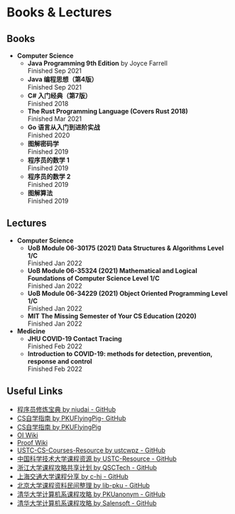 # Books & Lectures

## Books

- **Computer Science**
  - **Java Programming 9th Edition** by Joyce Farrell  
    Finished Sep 2021
  - **Java 编程思想（第4版）**  
    Finished Sep 2021
  - **C\# 入门经典（第7版）**  
    Finished 2018
  - **The Rust Programming Language (Covers Rust 2018)**  
    Finished Mar 2021
  - **Go 语言从入门到进阶实战**  
    Finished 2020
  - **图解密码学**  
    Finished 2019
  - **程序员的数学 1**  
    Finsihed 2019
  - **程序员的数学 2**  
    Finished 2019
  - **图解算法**  
    Finished 2019

## Lectures

- **Computer Science**
  - **UoB Module 06-30175 (2021) Data Structures & Algorithms Level 1/C**  
    Finished Jan 2022
  - **UoB Module 06-35324 (2021) Mathematical and Logical Foundations of Computer Science Level 1/C**  
    Finished Jan 2022
  - **UoB Module 06-34229 (2021) Object Oriented Programming Level 1/C**  
    Finished Jan 2022
  - **MIT The Missing Semester of Your CS Education (2020)**  
    Finished Jan 2022
- **Medicine**
  - **JHU COVID-19 Contact Tracing**  
    Finished Feb 2022
  - **Introduction to COVID-19: methods for detection, prevention, response and control**  
    Finished Feb 2022

## Useful Links

- [程序员修炼宝典 by niudai - GitHub](https://github.com/niudai/How-to-be-a-good-programmer)
- [CS自学指南 by PKUFlyingPig- GitHub](https://github.com/PKUFlyingPig/cs-self-learning)
- [CS自学指南 by PKUFlyingPig](https://csdiy.wiki/)
- [OI Wiki](https://oi-wiki.org/)
- [Proof Wiki](https://proofwiki.org/)
- [USTC-CS-Courses-Resource by ustcwpz - GitHub](https://github.com/ustcwpz/USTC-CS-Courses-Resource)
- [中国科学技术大学课程资源 by USTC-Resource - GitHub](https://github.com/USTC-Resource/USTC-Course)
- [浙江大学课程攻略共享计划 by QSCTech - GitHub](https://github.com/QSCTech/zju-icicles)
- [上海交通大学课程分享 by c-hj - GitHub](https://github.com/c-hj/SJTU-Courses)
- [北京大学课程资料民间整理 by lib-pku - GitHub](https://github.com/lib-pku/libpku)
- [清华大学计算机系课程攻略 by PKUanonym - GitHub](https://github.com/PKUanonym/REKCARC-TSC-UHT)
- [清华大学计算机系课程攻略 by Salensoft - GitHub](https://github.com/Salensoft/thu-cst-cracker)
